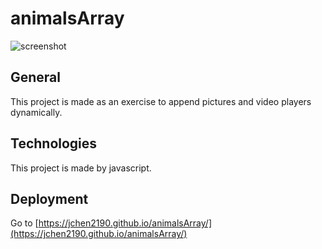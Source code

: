 # animalsArray
![screenshot](./images/screenshot.png)

## General
This project is made as an exercise to append pictures and video players dynamically.

## Technologies
This project is made by javascript.

## Deployment
Go to [https://jchen2190.github.io/animalsArray/](https://jchen2190.github.io/animalsArray/)